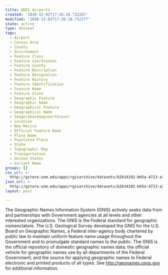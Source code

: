 ```yaml
---
title: GNIS Airports
created: '2020-12-02T17:36:18.732267'
modified: '2020-12-02T17:36:18.732277'
state: active
type: dataset
tags:
  - Airport
  - Census Area
  - County
  - Environment
  - Feature Class
  - Feature Coordinates
  - Feature County
  - Feature Description
  - Feature Designation
  - Feature History
  - Feature Identification
  - Feature Name
  - Feature State
  - Geographic Feature
  - Geographic Name
  - Geographical Feature
  - Geographical Name
  - Imagerybasemapsearthcover
  - Location
  - New Mexico
  - Official Feature Name
  - Place Name
  - Populated Place
  - State
  - Topographic Map
  - Transportation
  - United States
  - Variant Name
groups: []
csv_url: >-
  http://gstore.unm.edu/apps/rgisarchive/datasets/b2b14192-b65a-4713-a3a3-2e55e6de5fb4/gnis_nm_airpt09.derived.csv
json_url: >-
  http://gstore.unm.edu/apps/rgisarchive/datasets/b2b14192-b65a-4713-a3a3-2e55e6de5fb4/gnis_nm_airpt09.derived.json
layout: post

---
```

The Geographic Names Information System (GNIS) actively seeks data from and partnerships with Government agencies at all levels and other interested organizations. The GNIS is the Federal standard for geographic nomenclature. The U.S. Geological Survey developed the GNIS for the U.S. Board on Geographic Names, a Federal inter-agency body chartered by public law to maintain uniform feature name usage throughout the Government and to promulgate standard names to the public. The GNIS is the official repository of domestic geographic names data; the official vehicle for geographic names use by all departments of the Federal Government; and the source for applying geographic names to Federal electronic and printed products of all types. See http://geonames.usgs.gov for additional information.
